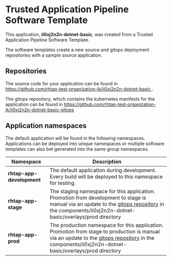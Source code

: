 # Trusted Application Pipeline Software Template

This application, **ii0xj2n2n-dotnet-basic**, was created from a Trusted Application Pipeline Software Template.

The software templates create a new source and gitops deployment repositories with a sample source application. 

## Repositories

The source code for your application can be found in [https://github.com/rhtap-test-organization-jk/ii0xj2n2n-dotnet-basic ](https://github.com/rhtap-test-organization-jk/ii0xj2n2n-dotnet-basic ).
 
The gitops repository, which contains the kubernetes manifests for the application can be found in 
[https://github.com/rhtap-test-organization-jk/ii0xj2n2n-dotnet-basic-gitops ](https://github.com/rhtap-test-organization-jk/ii0xj2n2n-dotnet-basic-gitops ) 

## Application namespaces 

The default application will be found in the following namespaces. Applications can be deployed into unique namespaces or multiple software templates can also bet generated into the same group namespaces.  

|  Namespace   |  Description   |  
| -------- | -------- |   
| **rhtap-app-development** | The default application during development. Every build will be deployed to this namespace for testing. | 
| **rhtap-app-stage** | The staging namespace for this application. Promotion from development to stage is manual via an update to the [gitops repository](https://github.com/rhtap-test-organization-jk/ii0xj2n2n-dotnet-basic-gitops ) in the components/ii0xj2n2n-dotnet-basic/overlays/prod directory |  
| **rhtap-app-prod** | The production namespace for this application. Promotion from stage to production is manual via an update to the [gitops repository](https://github.com/rhtap-test-organization-jk/ii0xj2n2n-dotnet-basic-gitops ) in the components/ii0xj2n2n-dotnet-basic/overlays/prod directory | 